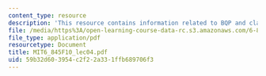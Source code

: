 ```yaml
---
content_type: resource
description: 'This resource contains information related to BQP and classical friends. '
file: /media/https%3A/open-learning-course-data-rc.s3.amazonaws.com/6-845-quantum-complexity-theory-fall-2010/59b32d603954c2f22a331ffb689706f3_MIT6_845F10_lec04.pdf
file_type: application/pdf
resourcetype: Document
title: MIT6_845F10_lec04.pdf
uid: 59b32d60-3954-c2f2-2a33-1ffb689706f3
---
```

